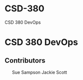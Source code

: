 # CSD-380
CSD 380 DevOps
<h1>CSD 380 DevOps</h1>

<h2>Contributors</h2>
<ul>
  <il>Sue Sampson</il>
  <il>Jackie Scott</il>
</ul>
